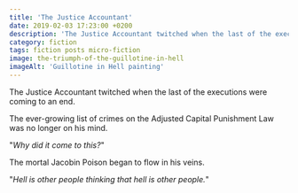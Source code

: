 ```yaml
---
title: 'The Justice Accountant'
date: 2019-02-03 17:23:00 +0200
description: 'The Justice Accountant twitched when the last of the executions were coming to an end.'
category: fiction
tags: fiction posts micro-fiction
image: the-triumph-of-the-guillotine-in-hell
imageAlt: 'Guillotine in Hell painting'
---
```


The Justice Accountant twitched when the last of the executions were coming to an end.

The ever-growing list of crimes on the Adjusted Capital Punishment Law was no longer on his mind.

"_Why did it come to this?_"

The mortal Jacobin Poison began to flow in his veins.

"_Hell is other people thinking that hell is other people._"
